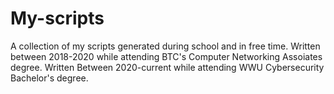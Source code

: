 # My-scripts
A collection of my scripts generated during school and in free time.
Written between 2018-2020 while attending BTC's Computer Networking Assoiates degree.
Written Between 2020-current while attending WWU Cybersecurity Bachelor's degree.

